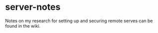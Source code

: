 # server-notes
Notes on my research for setting up and securing remote serves can be found in the wiki. 
